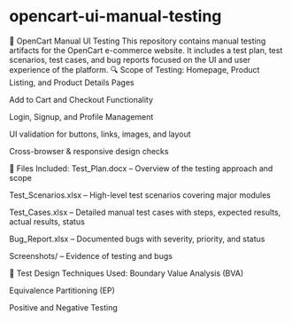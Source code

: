 # opencart-ui-manual-testing
🛒 OpenCart Manual UI Testing This repository contains manual testing artifacts for the OpenCart e-commerce website. It includes a test plan, test scenarios, test cases, and bug reports focused on the UI and user experience of the platform.
🔍 Scope of Testing:
Homepage, Product Listing, and Product Details Pages

Add to Cart and Checkout Functionality

Login, Signup, and Profile Management

UI validation for buttons, links, images, and layout

Cross-browser & responsive design checks

📄 Files Included:
Test_Plan.docx – Overview of the testing approach and scope

Test_Scenarios.xlsx – High-level test scenarios covering major modules

Test_Cases.xlsx – Detailed manual test cases with steps, expected results, actual results, status

Bug_Report.xlsx – Documented bugs with severity, priority, and status

Screenshots/ – Evidence of testing and bugs

🧪 Test Design Techniques Used:
Boundary Value Analysis (BVA)

Equivalence Partitioning (EP)

Positive and Negative Testing
